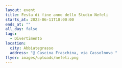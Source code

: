 ```yaml
---
layout: event
title: Festa di fine anno dello Studio Nefeli
starts_at: 2023-06-11T18:00:00
ends_at: ""
all_day: false
tags:
  - Divertimento
location:
  city: Abbiategrasso
  address: "@ Cascina Fraschina, via Cassolnovo "
flyer: images/uploads/nefeli.png
---
```

